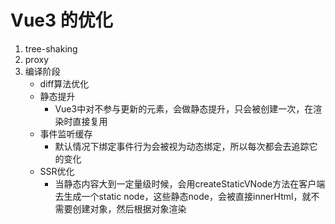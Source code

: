 # Vue3 的优化
1. tree-shaking
2. proxy
3. 编译阶段
   - diff算法优化
   - 静态提升
     - Vue3中对不参与更新的元素，会做静态提升，只会被创建一次，在渲染时直接复用
   - 事件监听缓存
     - 默认情况下绑定事件行为会被视为动态绑定，所以每次都会去追踪它的变化
   - SSR优化
     - 当静态内容大到一定量级时候，会用createStaticVNode方法在客户端去生成一个static node，这些静态node，会被直接innerHtml，就不需要创建对象，然后根据对象渲染